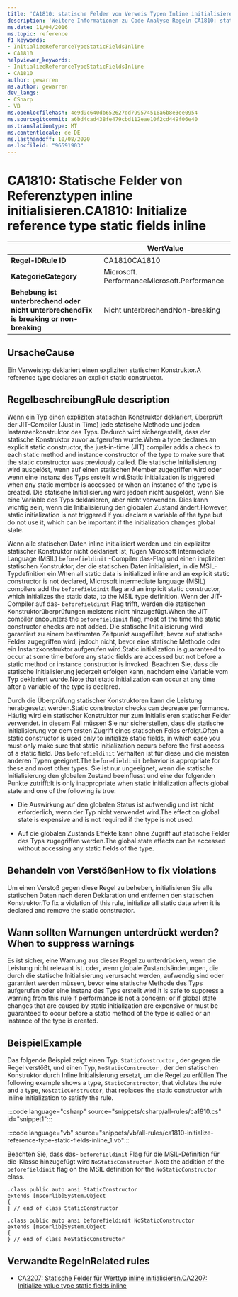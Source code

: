 ```yaml
---
title: 'CA1810: statische Felder von Verweis Typen Inline initialisieren (Code Analyse)'
description: 'Weitere Informationen zu Code Analyse Regeln CA1810: statische Felder für Verweis Typen Inline initialisieren'
ms.date: 11/04/2016
ms.topic: reference
f1_keywords:
- InitializeReferenceTypeStaticFieldsInline
- CA1810
helpviewer_keywords:
- InitializeReferenceTypeStaticFieldsInline
- CA1810
author: gewarren
ms.author: gewarren
dev_langs:
- CSharp
- VB
ms.openlocfilehash: 4e9d9c640db652627dd799574516a6b8e3ee0954
ms.sourcegitcommit: a6bd4cad438fe479cbd112eae10f2cd449f06e40
ms.translationtype: MT
ms.contentlocale: de-DE
ms.lasthandoff: 10/08/2020
ms.locfileid: "96591903"
---
```

# <a name="ca1810-initialize-reference-type-static-fields-inline"></a><span data-ttu-id="54e72-103">CA1810: Statische Felder von Referenztypen inline initialisieren.</span><span class="sxs-lookup"><span data-stu-id="54e72-103">CA1810: Initialize reference type static fields inline</span></span>

| | <span data-ttu-id="54e72-104">Wert</span><span class="sxs-lookup"><span data-stu-id="54e72-104">Value</span></span> |
|-|-|
| <span data-ttu-id="54e72-105">**Regel-ID**</span><span class="sxs-lookup"><span data-stu-id="54e72-105">**Rule ID**</span></span> |<span data-ttu-id="54e72-106">CA1810</span><span class="sxs-lookup"><span data-stu-id="54e72-106">CA1810</span></span>|
| <span data-ttu-id="54e72-107">**Kategorie**</span><span class="sxs-lookup"><span data-stu-id="54e72-107">**Category**</span></span> |<span data-ttu-id="54e72-108">Microsoft. Performance</span><span class="sxs-lookup"><span data-stu-id="54e72-108">Microsoft.Performance</span></span>|
| <span data-ttu-id="54e72-109">**Behebung ist unterbrechend oder nicht unterbrechend**</span><span class="sxs-lookup"><span data-stu-id="54e72-109">**Fix is breaking or non-breaking**</span></span> |<span data-ttu-id="54e72-110">Nicht unterbrechend</span><span class="sxs-lookup"><span data-stu-id="54e72-110">Non-breaking</span></span>|

## <a name="cause"></a><span data-ttu-id="54e72-111">Ursache</span><span class="sxs-lookup"><span data-stu-id="54e72-111">Cause</span></span>

<span data-ttu-id="54e72-112">Ein Verweistyp deklariert einen expliziten statischen Konstruktor.</span><span class="sxs-lookup"><span data-stu-id="54e72-112">A reference type declares an explicit static constructor.</span></span>

## <a name="rule-description"></a><span data-ttu-id="54e72-113">Regelbeschreibung</span><span class="sxs-lookup"><span data-stu-id="54e72-113">Rule description</span></span>

<span data-ttu-id="54e72-114">Wenn ein Typ einen expliziten statischen Konstruktor deklariert, überprüft der JIT-Compiler (Just in Time) jede statische Methode und jeden Instanzenkonstruktor des Typs. Dadurch wird sichergestellt, dass der statische Konstruktor zuvor aufgerufen wurde.</span><span class="sxs-lookup"><span data-stu-id="54e72-114">When a type declares an explicit static constructor, the just-in-time (JIT) compiler adds a check to each static method and instance constructor of the type to make sure that the static constructor was previously called.</span></span> <span data-ttu-id="54e72-115">Die statische Initialisierung wird ausgelöst, wenn auf einen statischen Member zugegriffen wird oder wenn eine Instanz des Typs erstellt wird.</span><span class="sxs-lookup"><span data-stu-id="54e72-115">Static initialization is triggered when any static member is accessed or when an instance of the type is created.</span></span> <span data-ttu-id="54e72-116">Die statische Initialisierung wird jedoch nicht ausgelöst, wenn Sie eine Variable des Typs deklarieren, aber nicht verwenden. Dies kann wichtig sein, wenn die Initialisierung den globalen Zustand ändert.</span><span class="sxs-lookup"><span data-stu-id="54e72-116">However, static initialization is not triggered if you declare a variable of the type but do not use it, which can be important if the initialization changes global state.</span></span>

<span data-ttu-id="54e72-117">Wenn alle statischen Daten inline initialisiert werden und ein expliziter statischer Konstruktor nicht deklariert ist, fügen Microsoft Intermediate Language (MSIL) `beforefieldinit` -Compiler das-Flag und einen impliziten statischen Konstruktor, der die statischen Daten initialisiert, in die MSIL-Typdefinition ein.</span><span class="sxs-lookup"><span data-stu-id="54e72-117">When all static data is initialized inline and an explicit static constructor is not declared, Microsoft intermediate language (MSIL) compilers add the `beforefieldinit` flag and an implicit static constructor, which initializes the static data, to the MSIL type definition.</span></span> <span data-ttu-id="54e72-118">Wenn der JIT-Compiler auf das- `beforefieldinit` Flag trifft, werden die statischen Konstruktorüberprüfungen meistens nicht hinzugefügt.</span><span class="sxs-lookup"><span data-stu-id="54e72-118">When the JIT compiler encounters the `beforefieldinit` flag, most of the time the static constructor checks are not added.</span></span> <span data-ttu-id="54e72-119">Die statische Initialisierung wird garantiert zu einem bestimmten Zeitpunkt ausgeführt, bevor auf statische Felder zugegriffen wird, jedoch nicht, bevor eine statische Methode oder ein Instanzkonstruktor aufgerufen wird.</span><span class="sxs-lookup"><span data-stu-id="54e72-119">Static initialization is guaranteed to occur at some time before any static fields are accessed but not before a static method or instance constructor is invoked.</span></span> <span data-ttu-id="54e72-120">Beachten Sie, dass die statische Initialisierung jederzeit erfolgen kann, nachdem eine Variable vom Typ deklariert wurde.</span><span class="sxs-lookup"><span data-stu-id="54e72-120">Note that static initialization can occur at any time after a variable of the type is declared.</span></span>

<span data-ttu-id="54e72-121">Durch die Überprüfung statischer Konstruktoren kann die Leistung herabgesetzt werden.</span><span class="sxs-lookup"><span data-stu-id="54e72-121">Static constructor checks can decrease performance.</span></span> <span data-ttu-id="54e72-122">Häufig wird ein statischer Konstruktor nur zum Initialisieren statischer Felder verwendet. in diesem Fall müssen Sie nur sicherstellen, dass die statische Initialisierung vor dem ersten Zugriff eines statischen Felds erfolgt.</span><span class="sxs-lookup"><span data-stu-id="54e72-122">Often a static constructor is used only to initialize static fields, in which case you must only make sure that static initialization occurs before the first access of a static field.</span></span> <span data-ttu-id="54e72-123">Das `beforefieldinit` Verhalten ist für diese und die meisten anderen Typen geeignet.</span><span class="sxs-lookup"><span data-stu-id="54e72-123">The `beforefieldinit` behavior is appropriate for these and most other types.</span></span> <span data-ttu-id="54e72-124">Sie ist nur ungeeignet, wenn die statische Initialisierung den globalen Zustand beeinflusst und eine der folgenden Punkte zutrifft:</span><span class="sxs-lookup"><span data-stu-id="54e72-124">It is only inappropriate when static initialization affects global state and one of the following is true:</span></span>

- <span data-ttu-id="54e72-125">Die Auswirkung auf den globalen Status ist aufwendig und ist nicht erforderlich, wenn der Typ nicht verwendet wird.</span><span class="sxs-lookup"><span data-stu-id="54e72-125">The effect on global state is expensive and is not required if the type is not used.</span></span>

- <span data-ttu-id="54e72-126">Auf die globalen Zustands Effekte kann ohne Zugriff auf statische Felder des Typs zugegriffen werden.</span><span class="sxs-lookup"><span data-stu-id="54e72-126">The global state effects can be accessed without accessing any static fields of the type.</span></span>

## <a name="how-to-fix-violations"></a><span data-ttu-id="54e72-127">Behandeln von Verstößen</span><span class="sxs-lookup"><span data-stu-id="54e72-127">How to fix violations</span></span>

<span data-ttu-id="54e72-128">Um einen Verstoß gegen diese Regel zu beheben, initialisieren Sie alle statischen Daten nach deren Deklaration und entfernen den statischen Konstruktor.</span><span class="sxs-lookup"><span data-stu-id="54e72-128">To fix a violation of this rule, initialize all static data when it is declared and remove the static constructor.</span></span>

## <a name="when-to-suppress-warnings"></a><span data-ttu-id="54e72-129">Wann sollten Warnungen unterdrückt werden?</span><span class="sxs-lookup"><span data-stu-id="54e72-129">When to suppress warnings</span></span>

<span data-ttu-id="54e72-130">Es ist sicher, eine Warnung aus dieser Regel zu unterdrücken, wenn die Leistung nicht relevant ist. oder, wenn globale Zustandsänderungen, die durch die statische Initialisierung verursacht werden, aufwendig sind oder garantiert werden müssen, bevor eine statische Methode des Typs aufgerufen oder eine Instanz des Typs erstellt wird.</span><span class="sxs-lookup"><span data-stu-id="54e72-130">It is safe to suppress a warning from this rule if performance is not a concern; or if global state changes that are caused by static initialization are expensive or must be guaranteed to occur before a static method of the type is called or an instance of the type is created.</span></span>

## <a name="example"></a><span data-ttu-id="54e72-131">Beispiel</span><span class="sxs-lookup"><span data-stu-id="54e72-131">Example</span></span>

<span data-ttu-id="54e72-132">Das folgende Beispiel zeigt einen Typ, `StaticConstructor` , der gegen die Regel verstößt, und einen Typ, `NoStaticConstructor` , der den statischen Konstruktor durch Inline Initialisierung ersetzt, um die Regel zu erfüllen.</span><span class="sxs-lookup"><span data-stu-id="54e72-132">The following example shows a type, `StaticConstructor`, that violates the rule and a type, `NoStaticConstructor`, that replaces the static constructor with inline initialization to satisfy the rule.</span></span>

:::code language="csharp" source="snippets/csharp/all-rules/ca1810.cs" id="snippet1":::

:::code language="vb" source="snippets/vb/all-rules/ca1810-initialize-reference-type-static-fields-inline_1.vb":::

<span data-ttu-id="54e72-133">Beachten Sie, dass das- `beforefieldinit` Flag für die MSIL-Definition für die-Klasse hinzugefügt wird `NoStaticConstructor` .</span><span class="sxs-lookup"><span data-stu-id="54e72-133">Note the addition of the `beforefieldinit` flag on the MSIL definition for the `NoStaticConstructor` class.</span></span>

```il
.class public auto ansi StaticConstructor
extends [mscorlib]System.Object
{
} // end of class StaticConstructor

.class public auto ansi beforefieldinit NoStaticConstructor
extends [mscorlib]System.Object
{
} // end of class NoStaticConstructor
```

## <a name="related-rules"></a><span data-ttu-id="54e72-134">Verwandte Regeln</span><span class="sxs-lookup"><span data-stu-id="54e72-134">Related rules</span></span>

- [<span data-ttu-id="54e72-135">CA2207: Statische Felder für Werttyp inline initialisieren.</span><span class="sxs-lookup"><span data-stu-id="54e72-135">CA2207: Initialize value type static fields inline</span></span>](ca2207.md)
